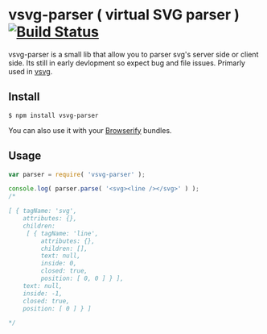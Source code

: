# vsvg-parser ( virtual SVG parser )  [![Build Status](https://travis-ci.org/jcblw/vsvg.svg?branch=master)](https://travis-ci.org/jcblw/vsvg)

vsvg-parser is a small lib that allow you to parser svg's server side or client side. Its still in early devlopment so expect bug and file issues. Primarly used in [vsvg]( https://github.com/jcblw/vsvg ).

## Install

    $ npm install vsvg-parser

You can also use it with your [Browserify](http://browserify.org) bundles.

## Usage

```javascript
var parser = require( 'vsvg-parser' );

console.log( parser.parse( '<svg><line /></svg>' ) );
/*

[ { tagName: 'svg',
    attributes: {},
    children: 
     [ { tagName: 'line',
         attributes: {},
         children: [],
         text: null,
         inside: 0,
         closed: true,
         position: [ 0, 0 ] } ],
    text: null,
    inside: -1,
    closed: true,
    position: [ 0 ] } ]

*/ 
```